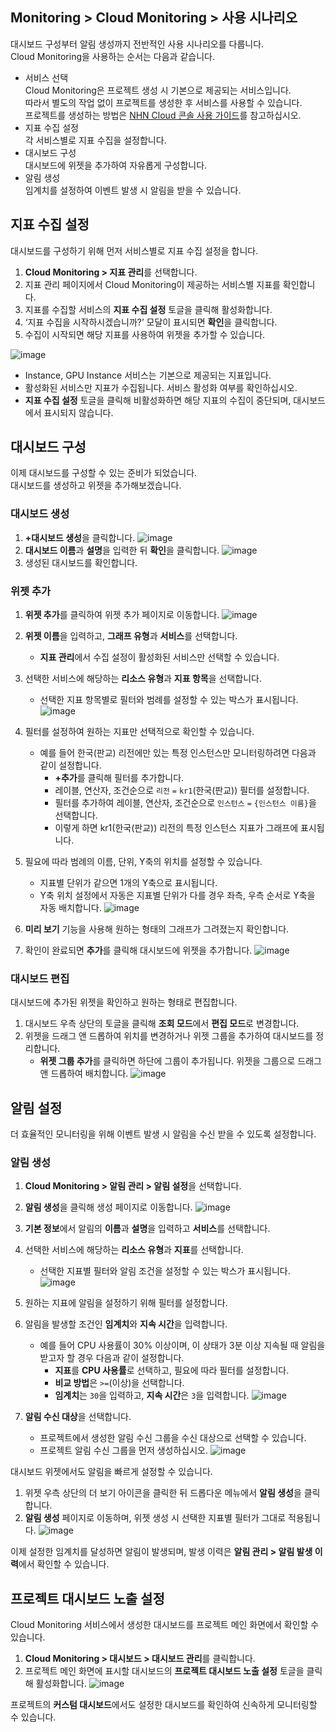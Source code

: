 ## Monitoring > Cloud Monitoring > 사용 시나리오
대시보드 구성부터 알림 생성까지 전반적인 사용 시나리오를 다룹니다.<br>
Cloud Monitoring을 사용하는 순서는 다음과 같습니다. 

- 서비스 선택<br>
  Cloud Monitoring은 프로젝트 생성 시 기본으로 제공되는 서비스입니다.<br>
  따라서 별도의 작업 없이 프로젝트를 생성한 후 서비스를 사용할 수 있습니다.<br>
  프로젝트를 생성하는 방법은 [NHN Cloud 콘솔 사용 가이드](https://docs.nhncloud.com/ko/nhncloud/ko/console-guide/)를 참고하십시오.
- 지표 수집 설정<br>
  각 서비스별로 지표 수집을 설정합니다.
- 대시보드 구성<br>
  대시보드에 위젯을 추가하여 자유롭게 구성합니다.
- 알림 생성<br>
  임계치를 설정하여 이벤트 발생 시 알림을 받을 수 있습니다.

## 지표 수집 설정
대시보드를 구성하기 위해 먼저 서비스별로 지표 수집 설정을 합니다.

1. **Cloud Monitoring > 지표 관리**를 선택합니다.
2. 지표 관리 페이지에서 Cloud Monitoring이 제공하는 서비스별 지표를 확인합니다.
3. 지표를 수집할 서비스의 **지표 수집 설정** 토글을 클릭해 활성화합니다.
4. ‘지표 수집을 시작하시겠습니까?’ 모달이 표시되면 **확인**을 클릭합니다.
5. 수집이 시작되면 해당 지표를 사용하여 위젯을 추가할 수 있습니다.

![image](https://github.com/TOAST-DOCS/Monitoring-Cloud-Monitoring/assets/101690965/bb42aa0c-f8f8-4ed6-bc58-9b9e4a15cec6)

- Instance, GPU Instance 서비스는 기본으로 제공되는 지표입니다.
- 활성화된 서비스만 지표가 수집됩니다. 서비스 활성화 여부를 확인하십시오.
- **지표 수집 설정** 토글을 클릭해 비활성화하면 해당 지표의 수집이 중단되며, 대시보드에서 표시되지 않습니다.

## 대시보드 구성
이제 대시보드를 구성할 수 있는 준비가 되었습니다.<br>
대시보드를 생성하고 위젯을 추가해보겠습니다.


### 대시보드 생성
1. **+대시보드 생성**을 클릭합니다.
![image](https://github.com/TOAST-DOCS/Monitoring-Cloud-Monitoring/assets/101690965/87598547-0d55-498b-8a61-02eca1bdb5db)
2. **대시보드 이름**과 **설명**을 입력한 뒤 **확인**을 클릭합니다.
![image](https://github.com/TOAST-DOCS/Monitoring-Cloud-Monitoring/assets/101690965/08175aa4-934e-4d09-afcd-03b5552cfae5)
3. 생성된 대시보드를 확인합니다.


### 위젯 추가
1. **위젯 추가**를 클릭하여 위젯 추가 페이지로 이동합니다.
![image](https://github.com/TOAST-DOCS/Monitoring-Cloud-Monitoring/assets/101690965/9e20e916-7501-41b2-b24f-6961af8b026d)
2. **위젯 이름**을 입력하고, **그래프 유형**과 **서비스**를 선택합니다.
   - **지표 관리**에서 수집 설정이 활성화된 서비스만 선택할 수 있습니다.
3. 선택한 서비스에 해당하는 **리소스 유형**과 **지표 항목**을 선택합니다.
   - 선택한 지표 항목별로 필터와 범례를 설정할 수 있는 박스가 표시됩니다.
![image](https://github.com/TOAST-DOCS/Monitoring-Cloud-Monitoring/assets/101690965/5b739451-7084-4928-8d36-13a68ee6f9e7)

4. 필터를 설정하여 원하는 지표만 선택적으로 확인할 수 있습니다.
   - 예를 들어 한국(판교) 리전에만 있는 특정 인스턴스만 모니터링하려면 다음과 같이 설정합니다.
     - **+추가**를 클릭해 필터를 추가합니다.
     - 레이블, 연산자, 조건순으로 `리전` `=`  `kr1`(한국(판교)) 필터를 설정합니다.
     - 필터를 추가하여 레이블, 연산자, 조건순으로 `인스턴스` `=` `{인스턴스 이름}`을 선택합니다.
     - 이렇게 하면 kr1(한국(판교)) 리전의 특정 인스턴스 지표가 그래프에 표시됩니다.
5. 필요에 따라 범례의 이름, 단위, Y축의 위치를 설정할 수 있습니다.
   - 지표별 단위가 같으면 1개의 Y축으로 표시됩니다.
   - Y축 위치 설정에서 자동은 지표별 단위가 다를 경우 좌측, 우측 순서로 Y축을 자동 배치합니다.
![image](https://github.com/TOAST-DOCS/Monitoring-Cloud-Monitoring/assets/101690965/c2d9ca1d-45c0-4d6c-92b6-c36c44748925)

6. **미리 보기** 기능을 사용해 원하는 형태의 그래프가 그려졌는지 확인합니다.
7. 확인이 완료되면 **추가**를 클릭해 대시보드에 위젯을 추가합니다.
![image](https://github.com/TOAST-DOCS/Monitoring-Cloud-Monitoring/assets/101690965/3e194309-7b0d-427c-bf93-64fb2fc7a00a)


### 대시보드 편집
대시보드에 추가된 위젯을 확인하고 원하는 형태로 편집합니다.

1. 대시보드 우측 상단의 토글을 클릭해 **조회 모드**에서 **편집 모드**로 변경합니다.
2. 위젯을 드래그 앤 드롭하여 위치를 변경하거나 위젯 그룹을 추가하여 대시보드를 정리합니다.
   - **위젯 그룹 추가**를 클릭하면 하단에 그룹이 추가됩니다. 위젯을 그룹으로 드래그 앤 드롭하여 배치합니다.
![image](https://github.com/TOAST-DOCS/Monitoring-Cloud-Monitoring/assets/101690965/83543ece-bfd0-434f-bcc6-d117b3f18942)

## 알림 설정
더 효율적인 모니터링을 위해 이벤트 발생 시 알림을 수신 받을 수 있도록 설정합니다.

### 알림 생성
1. **Cloud Monitoring > 알림 관리 > 알림 설정**을 선택합니다.
2. **알림 생성**을 클릭해 생성 페이지로 이동합니다.
![image](https://github.com/TOAST-DOCS/Monitoring-Cloud-Monitoring/assets/101690965/50e2c389-e784-4b9b-84ab-08359da04c1a)

3. **기본 정보**에서 알림의 **이름**과 **설명**을 입력하고 **서비스**를 선택합니다.
4. 선택한 서비스에 해당하는 **리소스 유형**과 **지표**를 선택합니다.
   - 선택한 지표별 필터와 알림 조건을 설정할 수 있는 박스가 표시됩니다.
![image](https://github.com/TOAST-DOCS/Monitoring-Cloud-Monitoring/assets/101690965/23b67551-d97c-4bf9-8a58-009e89d38fbc)

5. 원하는 지표에 알림을 설정하기 위해 필터를 설정합니다.
6. 알림을 발생할 조건인 **임계치**와 **지속 시간**을 입력합니다.
   - 예를 들어 CPU 사용률이 30% 이상이며, 이 상태가 3분 이상 지속될 때 알림을 받고자 할 경우 다음과 같이 설정합니다.
     - **지표**를 **CPU 사용률**로 선택하고, 필요에 따라 필터를 설정합니다.
     - **비교 방법**은 `>=`(이상)을 선택합니다.
     - **임계치**는 `30`을 입력하고, **지속 시간**은 `3`을 입력합니다.
![image](https://github.com/TOAST-DOCS/Monitoring-Cloud-Monitoring/assets/101690965/30b3c669-d180-433d-9652-9a65a18f17ba)

7. **알림 수신 대상**을 선택합니다.
   - 프로젝트에서 생성한 알림 수신 그룹을 수신 대상으로 선택할 수 있습니다.
   - 프로젝트 알림 수신 그룹을 먼저 생성하십시오.
![image](https://github.com/TOAST-DOCS/Monitoring-Cloud-Monitoring/assets/101690965/65e5d9ca-86e1-4d0d-b260-fad9817e4ac5)

대시보드 위젯에서도 알림을 빠르게 설정할 수 있습니다.

1. 위젯 우측 상단의 더 보기 아이콘을 클릭한 뒤 드롭다운 메뉴에서 **알림 생성**을 클릭합니다.
2. **알림 생성** 페이지로 이동하며, 위젯 생성 시 선택한 지표별 필터가 그대로 적용됩니다.
![image](https://github.com/TOAST-DOCS/Monitoring-Cloud-Monitoring/assets/101690965/9ef138c3-51ef-4463-ae97-14098331a1e1)

이제 설정한 임계치를 달성하면 알림이 발생되며, 발생 이력은 **알림 관리 > 알림 발생 이력**에서 확인할 수 있습니다.

## 프로젝트 대시보드 노출 설정
Cloud Monitoring 서비스에서 생성한 대시보드를 프로젝트 메인 화면에서 확인할 수 있습니다.

1. **Cloud Monitoring > 대시보드 > 대시보드 관리**를 클릭합니다.
2. 프로젝트 메인 화면에 표시할 대시보드의 **프로젝트 대시보드 노출 설정** 토글을 클릭해 활성화합니다.
   ![image](https://github.com/TOAST-DOCS/Monitoring-Cloud-Monitoring/assets/101690965/8e2383b5-99c5-4d7d-ac17-9a406af90869)

프로젝트의 **커스텀 대시보드**에서도 설정한 대시보드를 확인하여 신속하게 모니터링할 수 있습니다.
